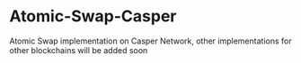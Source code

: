 # Atomic-Swap-Casper
Atomic Swap implementation on Casper Network, other implementations for other blockchains will be added soon
